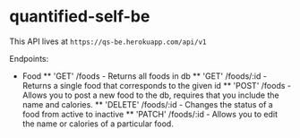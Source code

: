 # quantified-self-be

This API lives at `https://qs-be.herokuapp.com/api/v1`

Endpoints:
* Food
** 'GET' /foods - Returns all foods in db
** 'GET' /foods/:id - Returns a single food that corresponds to the given id
** 'POST' /foods - Allows you to post a new food to the db, requires that you include the name and calories. 
** 'DELETE' /foods/:id - Changes the status of a food from active to inactive
** 'PATCH' /foods/:id - Allows you to edit the name or calories of a particular food.
